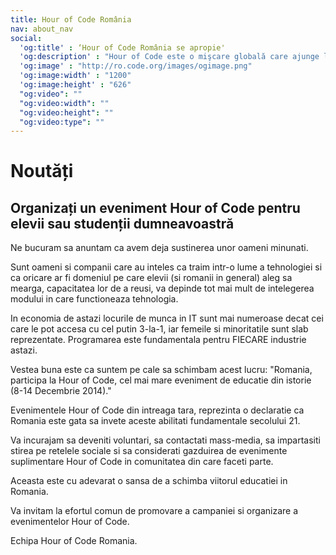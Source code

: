 ```yaml
---
title: Hour of Code România
nav: about_nav
social:
  'og:title' : ‘Hour of Code România se apropie'
  'og:description' : "Hour of Code este o mişcare globală care ajunge la zeci de milioane de elevi si studenţi din peste 180 de ţări şi peste 30 de limbi vorbite. Vârstele de la 4 la 104 ani."
  'og:image' : "http://ro.code.org/images/ogimage.png"
  'og:image:width' : "1200"
  'og:image:height' : "626"
  "og:video": ""
  "og:video:width": ""
  "og:video:height": ""
  "og:video:type": ""
---
```


# Noutăți

## Organizați un eveniment Hour of Code pentru elevii sau studenții dumneavoastră

Ne bucuram sa anuntam ca avem deja sustinerea unor oameni minunati. 

Sunt oameni si companii care au inteles ca traim intr-o lume a tehnologiei si ca oricare ar fi domeniul pe care elevii (si romanii in general) aleg sa mearga, capacitatea lor de a reusi, va depinde tot mai mult de intelegerea modului in care functioneaza tehnologia.

In economia de astazi locurile de munca in IT sunt mai numeroase decat cei care le pot accesa cu cel putin 3-la-1, iar femeile si minoritatile sunt slab reprezentate.
Programarea este fundamentala pentru FIECARE industrie astazi.

Vestea buna este ca suntem pe cale sa schimbam acest lucru:
"Romania, participa la Hour of Code, cel mai mare eveniment de educatie din istorie (8-14 Decembrie 2014)."

Evenimentele Hour of Code din intreaga tara, reprezinta o declaratie ca Romania este gata sa invete aceste abilitati fundamentale secolului 21.

Va incurajam sa deveniti voluntari, sa contactati mass-media,  sa impartasiti stirea pe retelele sociale si sa considerati gazduirea de evenimente suplimentare Hour of Code in comunitatea din care faceti parte.

Aceasta este cu adevarat o sansa de a schimba viitorul educatiei in Romania.

Va invitam la efortul comun de promovare a campaniei si organizare a evenimentelor Hour of Code.

Echipa Hour of Code Romania.
